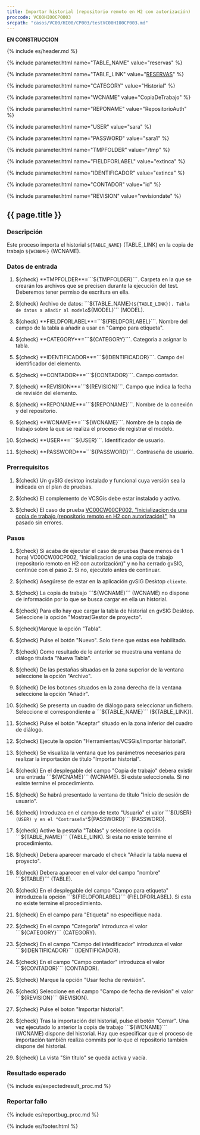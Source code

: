 ```yaml
---
title: Importar historial (repositorio remoto en H2 con autorización)
proccode: VC00HI00CP0003
srcpath: "casos/VC00/HI00/CP003/testVC00HI00CP003.md"
---
```



**EN CONSTRUCCION**

{% include es/header.md %}

{% include parameter.html name="TABLE_NAME" value="reservas" %}

{% include parameter.html name="TABLE_LINK" value="<a href='../../data/reservas.csv'>RESERVAS</a>" %}

{% include parameter.html name="CATEGORY" value="Historial" %}

{% include parameter.html name="WCNAME" value="CopiaDeTrabajo" %}

{% include parameter.html name="REPONAME" value="RepositorioAuth" %}

{% include parameter.html name="USER" value="sara" %}

{% include parameter.html name="PASSWORD" value="sara1" %}

{% include parameter.html name="TMPFOLDER" value="/tmp" %}

{% include parameter.html name="FIELDFORLABEL" value="extinca" %}

{% include parameter.html name="IDENTIFICADOR" value="extinca" %}

{% include parameter.html name="CONTADOR" value="id" %}

{% include parameter.html name="REVISION" value="revisiondate" %}



## {{ page.title }}

### Descripción

Este proceso importa el historial ```${TABLE_NAME}``` (TABLE_LINK) en la copia de trabajo ```${WCNAME}``` (WCNAME).

### Datos de entrada

1. ${check} **TMPFOLDER**=```${TMPFOLDER}```. Carpeta en la que se crearán los archivos que se precisen 
   durante la ejecución del test. Deberemos tener permiso de escritura en ella. 

2. ${check} Archivo de datos: ```${TABLE_NAME}``` (${TABLE_LINK}). Tabla de datos a añadir al modelo ```${MODEL}``` (MODEL). 

3. ${check} **FIELDFORLABEL**=```${FIELDFORLABEL}```. Nombre del campo de la tabla a añadir
   a usar en "Campo para etiqueta".

4. ${check} **CATEGORY**=```${CATEGORY}```. Categoria a asignar la tabla.

5. ${check} **IDENTIFICADOR**=```${IDENTIFICADOR}```. Campo del identificador del elemento.

6. ${check} **CONTADOR**=```${CONTADOR}```. Campo contador.

7. ${check} **REVISION**=```${REVISION}```. Campo que indica la fecha de revisión del elemento.

8. ${check} **REPONAME**=```${REPONAME}```. Nombre de la conexión y del repositorio.

9. ${check} **WCNAME**=```${WCNAME}```. Nombre de la copia de trabajo sobre la que se realiza el 
   proceso de registrar el modelo.

10. ${check} **USER**=```${USER}```. Identificador de usuario.

11. ${check} **PASSWORD**=```${PASSWORD}```. Contraseña de usuario.

### Prerrequisitos

1. ${check} Un gvSIG desktop instalado y funcional cuya versión sea la indicada en el plan de pruebas.

2. ${check} El complemento de VCSGis debe estar instalado y activo.

3. ${check} El caso de prueba 
   [VC00CW00CP002, "Inicializacion de una copia de trabajo (repositorio remoto en H2 con autorización)"](../../CW00/CP002/testVC00WC00CP002.md),
   ha pasado sin errores.
   
### Pasos

1. ${check} Si acaba de ejecutar el caso de pruebas (hace menos de 1 hora) VC00CW00CP002,
    "Inicializacion de una copia de trabajo (repositorio remoto en H2 con autorización)"
    y no ha cerrado gvSIG, continúe con el paso 2. Si no, ejecútelo antes de continuar.

2. ${check} Asegúrese de estar en la aplicación gvSIG Desktop ```cliente```.

3. ${check} La copia de trabajo ```${WCNAME}``` (WCNAME) no dispone de información por lo que se busca cargar en ella un historial.

4. ${check} Para ello hay que cargar la tabla de historial en gvSIG Desktop. Seleccione la opción "Mostrar/Gestor de proyecto".

5. ${check}Marque la opción "Tabla".

6. ${check} Pulse el botón "Nuevo". Solo tiene que estas ese habilitado.

7. ${check} Como resultado de lo anterior se muestra una ventana de diálogo titulada "Nueva Tabla". 

8. ${check} De las pestañas situadas en la zona superior de la ventana seleccione la opción "Archivo".

9. ${check} De los botones situados en la zona derecha de la ventana seleccione la opción "Añadir".

10. ${check} Se presenta un cuadro de diálogo para seleccionar un fichero. 
    Seleccione el correspondiente a ```${TABLE_NAME}``` (${TABLE_LINK}).

11. ${check} Pulse el botón "Aceptar" situado en la zona inferior del cuadro de diálogo.

12. ${check} Ejecute la opción "Herramientas/VCSGis/Importar historial".

13. ${check} Se visualiza la ventana que los parámetros necesarios para realizar la importación
   de título  "Importar historial".

14. ${check} En el desplegable del campo "Copia de trabajo" debera existir una 
   entrada ```${WCNAME}``` (WCNAME). Si existe seleccionela. Si no existe
   termine el procedimiento.
   
15. ${check} Se habrá presentado la ventana de título "Inicio de sesión de usuario".

16. ${check} Introduzca en el campo de texto "Usuario" el valor ```${USER}``` (USER) y en el "Contraseña" ```${PASSWORD}``` (PASSWORD).

17. ${check} Active la pestaña "Tablas" y seleccione
    la opción ```${TABLE_NAME}``` (TABLE_LINK). Si esta no existe termine el procedimiento.

18. ${check} Debera aparecer marcado el check "Añadir la tabla nueva el proyecto".

19. ${check} Debera aparecer en el valor del campo "nombre" ```${TABLE}``` (TABLE).

20. ${check} En el desplegable del  campo "Campo para etiqueta" introduzca 
   la opción ```${FIELDFORLABEL}``` (FIELDFORLABEL). 
   Si esta no existe termine el procedimiento.

21. ${check} En el campo para "Etiqueta" no especifique nada.

22. ${check} En el campo "Categoria" introduzca el valor ```${CATEGORY}``` (CATEGORY).

23. ${check} En el campo "Campo del intedificador" introduzca el valor ```${IDENTIFICADOR}``` (IDENTIFICADOR).

24. ${check} En el campo "Campo contador" introduzca el valor ```${CONTADOR}``` (CONTADOR).

25. ${check} Marque la opción "Usar fecha de revisión".

26. ${check} Seleccione en el campo "Campo de fecha de revisión" el valor ```${REVISION}``` (REVISION).

27. ${check} Pulse el boton "Importar historial".

28. ${check} Tras la importación del historial, pulse el botón "Cerrar". Una vez ejecutado lo anterior la copia de trabajo ```${WCNAME}``` (WCNAME) dispone del
    historial. Hay que especificar que el proceso de importación también realiza commits por lo que el repositorio también dispone del historial.

29. ${check} La vista "Sin título" se queda activa y vacía.



### Resultado esperado

{% include es/expectedresult_proc.md %}

### Reportar fallo

{% include es/reportbug_proc.md %}

{% include es/footer.html %}
